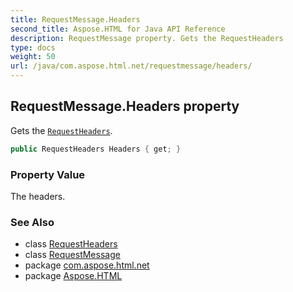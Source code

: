 ```yaml
---
title: RequestMessage.Headers
second_title: Aspose.HTML for Java API Reference
description: RequestMessage property. Gets the RequestHeaders
type: docs
weight: 50
url: /java/com.aspose.html.net/requestmessage/headers/
---
```

## RequestMessage.Headers property

Gets the [`RequestHeaders`](../../requestheaders/).

```java
public RequestHeaders Headers { get; }
```

### Property Value

The headers.

### See Also

* class [RequestHeaders](../../requestheaders/)
* class [RequestMessage](../)
* package [com.aspose.html.net](../../requestmessage/)
* package [Aspose.HTML](../../../)
